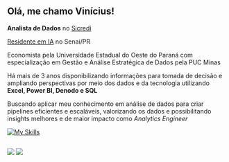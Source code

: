 ## Olá, me chamo Vinícius!

  <!--##### 📊 Analista de Dados no [Sicredi](https://www.sicredi.com.br/site/sobre-nos/)<br/>

  ##### 💻 [Residente em IA](https://paranacooperativo.coop.br/noticias-inovacao/divulgados-os-aprovados-para-o-programa-de-residencia-em-inteligencia-artificial) no Senai/PR<br/>

  ##### 🎓 Economista pela Universidade Estadual do Oeste do Paraná<br/>

  ##### 📈 Especialista em Análise e Gestão Estratégica de Dados pela PUC Minas<br/>-->

**Analista de Dados** no [Sicredi](https://www.sicredi.com.br/site/sobre-nos/)<br/>

[Residente em IA](https://paranacooperativo.coop.br/noticias-inovacao/divulgados-os-aprovados-para-o-programa-de-residencia-em-inteligencia-artificial) no Senai/PR<br/>

Economista pela Universidade Estadual do Oeste do Paraná com especialização em Gestão e Análise Estratégica de Dados pela PUC Minas<br/>

Há mais de 3 anos disponibilizando informações para tomada de decisão e ampliando perspectivas por meio dos dados e da tecnologia utilizando **Excel, Power BI, Denodo e SQL**<br/>

Buscando aplicar meu conhecimento em análise de dados para criar pipelines eficientes e escaláveis, valorizando os dados e possibilitando insights melhores e de maior impacto como *Analytics Engineer*

[![My Skills](https://skillicons.dev/icons?i=py,postgres,git)](https://skillicons.dev)

##
<div>
  <a href="https://www.linkedin.com/in/viniciusrvieira/" target="_blank"><img src="https://img.shields.io/badge/LinkedIn-0077B5?style=for-the-badge&logo=linkedin&logoColor=white" target="_blank"></a>
  <a href="mailto:viniciusrvieira@outlook.com.br"><img src="https://img.shields.io/badge/Microsoft_Outlook-0078D4?style=for-the-badge&logo=microsoft-outlook&logoColor=white" target="_blank">
</div>





<!--![Microsoft Excel](https://img.shields.io/badge/Microsoft_Excel-217346?style=for-the-badge&logo=microsoft-excel&logoColor=white)
![Power Bi](https://img.shields.io/badge/power_bi-F2C811?style=for-the-badge&logo=powerbi&logoColor=black)
![Python](https://img.shields.io/badge/python-3670A0?style=for-the-badge&logo=python&logoColor=ffdd54)
![Postgres](https://img.shields.io/badge/postgres-%23316192.svg?style=for-the-badge&logo=postgresql&logoColor=white)
![Git](https://img.shields.io/badge/git-%23F05033.svg?style=for-the-badge&logo=git&logoColor=white)-->


<!--![Anurag's GitHub stats](https://github-readme-stats.vercel.app/api?username=vrvinicius&show_icons=true&theme=github_dark_dimmed)-->




          


<!--
**vrvinicius/vrvinicius** is a ✨ _special_ ✨ repository because its `README.md` (this file) appears on your GitHub profile.

Here are some ideas to get you started:

- 🔭 I’m currently working on ...
- 🌱 I’m currently learning ...
- 👯 I’m looking to collaborate on ...
- 🤔 I’m looking for help with ...
- 💬 Ask me about ...
- 📫 How to reach me: ...
- 😄 Pronouns: ...
- ⚡ Fun fact: ...
-->

